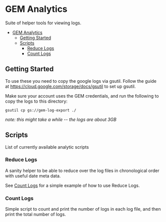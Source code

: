 # GEM Analytics

Suite of helper tools for viewing logs.

- [GEM Analytics](#gem-analytics)
  - [Getting Started](#getting-started)
  - [Scripts](#scripts)
    - [Reduce Logs](#reduce-logs)
    - [Count Logs](#count-logs)

## Getting Started

To use these you need to copy the google logs via gsutil.
Follow the guide at https://cloud.google.com/storage/docs/gsutil to set up gsutil. 

Make sure your account uses the GEM credentials, and run the following to copy the logs to this directory: 

`gsutil cp gs://gem-log-export ./`

*note: this might take a while -- the logs are about 3GB*

## Scripts
List of currently available analytic scripts

### Reduce Logs
A sanity helper to be able to reduce over the log files in chronological order with useful date meta data.

See [Count Logs](#count-logs) for a simple example of how to use Reduce Logs.

### Count Logs
Simple script to count and print the number of logs in each log file, and then print the total number of logs.